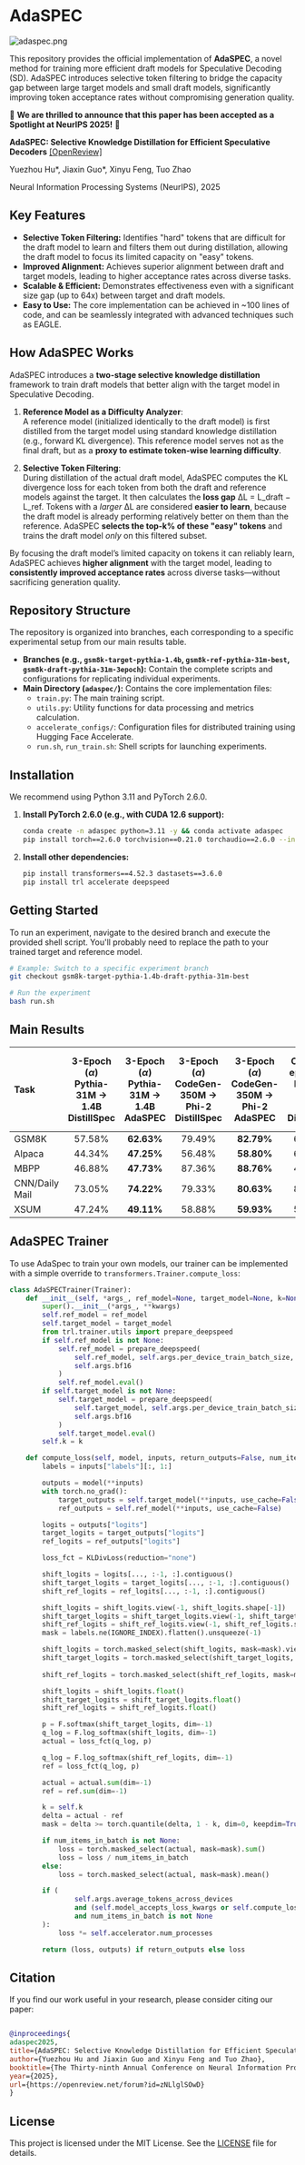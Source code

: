 # AdaSPEC

![adaspec.png](adaspec.png)

This repository provides the official implementation of **AdaSPEC**, a novel method for training more efficient draft
models for Speculative Decoding (SD). AdaSPEC introduces selective token filtering to bridge the capacity gap between
large target models and small draft models, significantly improving token acceptance rates without compromising
generation quality.

🎉 **We are thrilled to announce that this paper has been accepted as a Spotlight at NeurIPS 2025\!** 🎉

**AdaSPEC: Selective Knowledge Distillation for Efficient Speculative Decoders** [[OpenReview]](https://openreview.net/forum?id=zNLlglSOwD)

Yuezhou Hu*, Jiaxin Guo*, Xinyu Feng, Tuo Zhao

Neural Information Processing Systems (NeurIPS), 2025

## Key Features

* **Selective Token Filtering:** Identifies "hard" tokens that are difficult for the draft model to learn and filters
  them out during distillation, allowing the draft model to focus its limited capacity on "easy" tokens.
* **Improved Alignment:** Achieves superior alignment between draft and target models, leading to higher acceptance
  rates across diverse tasks.
* **Scalable & Efficient:** Demonstrates effectiveness even with a significant size gap (up to 64x) between target and
  draft models.
* **Easy to Use:** The core implementation can be achieved in ~100 lines of code, and can be seamlessly integrated with advanced techniques such as EAGLE.

## How AdaSPEC Works

AdaSPEC introduces a **two-stage selective knowledge distillation** framework to train draft models that better align
with the target model in Speculative Decoding.

1. **Reference Model as a Difficulty Analyzer**:  
   A reference model (initialized identically to the draft model) is first distilled from the target model using
   standard knowledge distillation (e.g., forward KL divergence). This reference model serves not as the final draft,
   but as a **proxy to estimate token-wise learning difficulty**.

2. **Selective Token Filtering**:  
   During distillation of the actual draft model, AdaSPEC computes the KL divergence loss for each token from both the
   draft and reference models against the target. It then calculates the **loss gap** ΔL = L_draft − L_ref. Tokens with
   a *larger* ΔL are considered **easier to learn**, because the draft model is already performing relatively better on
   them than the reference. AdaSPEC **selects the top-k% of these "easy" tokens** and trains the draft model *only* on
   this filtered subset.

By focusing the draft model’s limited capacity on tokens it can reliably learn, AdaSPEC achieves **higher alignment**
with the target model, leading to **consistently improved acceptance rates** across diverse tasks—without sacrificing
generation quality.

## Repository Structure

The repository is organized into branches, each corresponding to a specific experimental setup from our main results
table.

* **Branches (e.g., `gsm8k-target-pythia-1.4b`, `gsm8k-ref-pythia-31m-best`, `gsm8k-draft-pythia-31m-3epoch`):** Contain
  the complete scripts and configurations for replicating individual experiments.
* **Main Directory (`adaspec/`):** Contains the core implementation files:
    * `train.py`: The main training script.
    * `utils.py`: Utility functions for data processing and metrics calculation.
    * `accelerate_configs/`: Configuration files for distributed training using Hugging Face Accelerate.
    * `run.sh`, `run_train.sh`: Shell scripts for launching experiments.

## Installation

We recommend using Python 3.11 and PyTorch 2.6.0.

1. **Install PyTorch 2.6.0 (e.g., with CUDA 12.6 support):**
   ```bash
   conda create -n adaspec python=3.11 -y && conda activate adaspec
   pip install torch==2.6.0 torchvision==0.21.0 torchaudio==2.6.0 --index-url https://download.pytorch.org/whl/cu126
   ```

2. **Install other dependencies:**
   ```bash
   pip install transformers==4.52.3 dastasets==3.6.0
   pip install trl accelerate deepspeed
   ```

## Getting Started

To run an experiment, navigate to the desired branch and execute the provided shell script. You'll probably need to
replace the path to your trained target and reference model.

```bash
# Example: Switch to a specific experiment branch
git checkout gsm8k-target-pythia-1.4b-draft-pythia-31m-best

# Run the experiment
bash run.sh
```

## Main Results

| Task           | 3-Epoch ($\alpha$) <br> Pythia-31M $\to$ 1.4B <br> DistillSpec | 3-Epoch ($\alpha$) <br> Pythia-31M $\to$ 1.4B <br> AdaSPEC | 3-Epoch ($\alpha$) <br> CodeGen-350M $\to$ Phi-2 <br> DistillSpec | 3-Epoch ($\alpha$) <br> CodeGen-350M $\to$ Phi-2 <br> AdaSPEC | Optimal-epoch ($\alpha$) <br> Pythia-31M $\to$ 1.4B <br> DistillSpec | Optimal-epoch ($\alpha$) <br> Pythia-31M $\to$ 1.4B <br> AdaSPEC | Optimal-epoch ($\alpha$) <br> CodeGen-350M $\to$ Phi-2 <br> DistillSpec | Optimal-epoch ($\alpha$) <br> CodeGen-350M $\to$ Phi-2 <br> AdaSPEC |
|:---------------|:--------------------------------------------------------------:|:----------------------------------------------------------:|:-----------------------------------------------------------------:|:-------------------------------------------------------------:|:--------------------------------------------------------------------:|:----------------------------------------------------------------:|:-----------------------------------------------------------------------:|:-------------------------------------------------------------------:|
| GSM8K          |                             57.58%                             |                         **62.63%**                         |                              79.49%                               |                          **82.79%**                           |                                66.19%                                |                            **68.28%**                            |                                 81.49%                                  |                             **83.48%**                              |
| Alpaca         |                             44.34%                             |                         **47.25%**                         |                              56.48%                               |                          **58.80%**                           |                                65.41%                                |                            **65.79%**                            |                                 58.05%                                  |                             **60.36%**                              |
| MBPP           |                             46.88%                             |                         **47.73%**                         |                              87.36%                               |                          **88.76%**                           |                                49.88%                                |                            **65.12%**                            |                                 86.60%                                  |                             **87.70%**                              |
| CNN/Daily Mail |                             73.05%                             |                         **74.22%**                         |                              79.33%                               |                          **80.63%**                           |                                80.15%                                |                            **80.89%**                            |                                 85.01%                                  |                             **86.29%**                              |
| XSUM           |                             47.24%                             |                         **49.11%**                         |                              58.88%                               |                          **59.93%**                           |                                56.11%                                |                            **57.80%**                            |                                 66.78%                                  |                             **68.19%**                              |

## AdaSPEC Trainer

To use AdaSpec to train your own models, our trainer can be implemented with a simple override to
`transformers.Trainer.compute_loss`:

```python
class AdaSPECTrainer(Trainer):
    def __init__(self, *args_, ref_model=None, target_model=None, k=None, **kwargs):
        super().__init__(*args_, **kwargs)
        self.ref_model = ref_model
        self.target_model = target_model
        from trl.trainer.utils import prepare_deepspeed
        if self.ref_model is not None:
            self.ref_model = prepare_deepspeed(
                self.ref_model, self.args.per_device_train_batch_size, self.args.fp16,
                self.args.bf16
            )
            self.ref_model.eval()
        if self.target_model is not None:
            self.target_model = prepare_deepspeed(
                self.target_model, self.args.per_device_train_batch_size, self.args.fp16,
                self.args.bf16
            )
            self.target_model.eval()
        self.k = k

    def compute_loss(self, model, inputs, return_outputs=False, num_items_in_batch=None):
        labels = inputs["labels"][:, 1:]

        outputs = model(**inputs)
        with torch.no_grad():
            target_outputs = self.target_model(**inputs, use_cache=False)
            ref_outputs = self.ref_model(**inputs, use_cache=False)

        logits = outputs["logits"]
        target_logits = target_outputs["logits"]
        ref_logits = ref_outputs["logits"]

        loss_fct = KLDivLoss(reduction="none")

        shift_logits = logits[..., :-1, :].contiguous()
        shift_target_logits = target_logits[..., :-1, :].contiguous()
        shift_ref_logits = ref_logits[..., :-1, :].contiguous()

        shift_logits = shift_logits.view(-1, shift_logits.shape[-1])
        shift_target_logits = shift_target_logits.view(-1, shift_target_logits.shape[-1])
        shift_ref_logits = shift_ref_logits.view(-1, shift_ref_logits.shape[-1])
        mask = labels.ne(IGNORE_INDEX).flatten().unsqueeze(-1)

        shift_logits = torch.masked_select(shift_logits, mask=mask).view(-1, shift_logits.shape[-1])
        shift_target_logits = torch.masked_select(shift_target_logits, mask=mask).view(-1,
                                                                                       shift_target_logits.shape[-1])
        shift_ref_logits = torch.masked_select(shift_ref_logits, mask=mask).view(-1, shift_ref_logits.shape[-1])

        shift_logits = shift_logits.float()
        shift_target_logits = shift_target_logits.float()
        shift_ref_logits = shift_ref_logits.float()

        p = F.softmax(shift_target_logits, dim=-1)
        q_log = F.log_softmax(shift_logits, dim=-1)
        actual = loss_fct(q_log, p)

        q_log = F.log_softmax(shift_ref_logits, dim=-1)
        ref = loss_fct(q_log, p)

        actual = actual.sum(dim=-1)
        ref = ref.sum(dim=-1)

        k = self.k
        delta = actual - ref
        mask = delta >= torch.quantile(delta, 1 - k, dim=0, keepdim=True)

        if num_items_in_batch is not None:
            loss = torch.masked_select(actual, mask=mask).sum()
            loss = loss / num_items_in_batch
        else:
            loss = torch.masked_select(actual, mask=mask).mean()

        if (
                self.args.average_tokens_across_devices
                and (self.model_accepts_loss_kwargs or self.compute_loss_func)
                and num_items_in_batch is not None
        ):
            loss *= self.accelerator.num_processes

        return (loss, outputs) if return_outputs else loss

```

## Citation

If you find our work useful in your research, please consider citing our paper:

```bibtex

@inproceedings{
adaspec2025,
title={AdaSPEC: Selective Knowledge Distillation for Efficient Speculative Decoders},
author={Yuezhou Hu and Jiaxin Guo and Xinyu Feng and Tuo Zhao},
booktitle={The Thirty-ninth Annual Conference on Neural Information Processing Systems},
year={2025},
url={https://openreview.net/forum?id=zNLlglSOwD}
}

```

## License

This project is licensed under the MIT License. See the [LICENSE](LICENSE) file for details.
